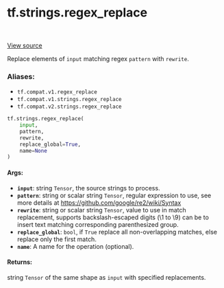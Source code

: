<div itemscope itemtype="http://developers.google.com/ReferenceObject">
<meta itemprop="name" content="tf.strings.regex_replace" />
<meta itemprop="path" content="Stable" />
</div>

# tf.strings.regex_replace

<!-- Insert buttons -->

<table class="tfo-notebook-buttons tfo-api" align="left">
</table>

<a target="_blank" href="/code/stable/tensorflow/python/ops/string_ops.py">View source</a>



<!-- Start diff -->
Replace elements of `input` matching regex `pattern` with `rewrite`.

### Aliases:

* `tf.compat.v1.regex_replace`
* `tf.compat.v1.strings.regex_replace`
* `tf.compat.v2.strings.regex_replace`


``` python
tf.strings.regex_replace(
    input,
    pattern,
    rewrite,
    replace_global=True,
    name=None
)
```



<!-- Placeholder for "Used in" -->


#### Args:


* <b>`input`</b>: string `Tensor`, the source strings to process.
* <b>`pattern`</b>: string or scalar string `Tensor`, regular expression to use,
  see more details at https://github.com/google/re2/wiki/Syntax
* <b>`rewrite`</b>: string or scalar string `Tensor`, value to use in match
  replacement, supports backslash-escaped digits (\1 to \9) can be to insert
  text matching corresponding parenthesized group.
* <b>`replace_global`</b>: `bool`, if `True` replace all non-overlapping matches,
  else replace only the first match.
* <b>`name`</b>: A name for the operation (optional).


#### Returns:

string `Tensor` of the same shape as `input` with specified replacements.
